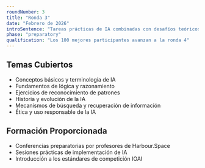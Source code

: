 ```yaml
---
roundNumber: 3
title: "Ronda 3"
date: "Febrero de 2026"
introSentence: "Tareas prácticas de IA combinadas con desafíos teóricos. Los estudiantes demuestran habilidades a través de implementación práctica."
phase: "preparatory"
qualification: "Los 100 mejores participantes avanzan a la ronda 4"
---
```


## Temas Cubiertos

- Conceptos básicos y terminología de IA
- Fundamentos de lógica y razonamiento
- Ejercicios de reconocimiento de patrones
- Historia y evolución de la IA
- Mecanismos de búsqueda y recuperación de información
- Ética y uso responsable de la IA

## Formación Proporcionada

- Conferencias preparatorias por profesores de Harbour.Space
- Sesiones prácticas de implementación de IA
- Introducción a los estándares de competición IOAI